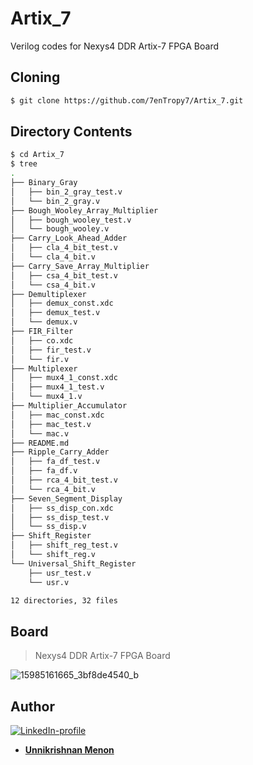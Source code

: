 # Artix_7
Verilog codes for Nexys4 DDR Artix-7 FPGA Board

## Cloning
```bash
$ git clone https://github.com/7enTropy7/Artix_7.git
```

## Directory Contents
```bash
$ cd Artix_7
$ tree
.
├── Binary_Gray
│   ├── bin_2_gray_test.v
│   └── bin_2_gray.v
├── Bough_Wooley_Array_Multiplier
│   ├── bough_wooley_test.v
│   └── bough_wooley.v
├── Carry_Look_Ahead_Adder
│   ├── cla_4_bit_test.v
│   └── cla_4_bit.v
├── Carry_Save_Array_Multiplier
│   ├── csa_4_bit_test.v
│   └── csa_4_bit.v
├── Demultiplexer
│   ├── demux_const.xdc
│   ├── demux_test.v
│   └── demux.v
├── FIR_Filter
│   ├── co.xdc
│   ├── fir_test.v
│   └── fir.v
├── Multiplexer
│   ├── mux4_1_const.xdc
│   ├── mux4_1_test.v
│   └── mux4_1.v
├── Multiplier_Accumulator
│   ├── mac_const.xdc
│   ├── mac_test.v
│   └── mac.v
├── README.md
├── Ripple_Carry_Adder
│   ├── fa_df_test.v
│   ├── fa_df.v
│   ├── rca_4_bit_test.v
│   └── rca_4_bit.v
├── Seven_Segment_Display
│   ├── ss_disp_con.xdc
│   ├── ss_disp_test.v
│   └── ss_disp.v
├── Shift_Register
│   ├── shift_reg_test.v
│   └── shift_reg.v
└── Universal_Shift_Register
    ├── usr_test.v
    └── usr.v

12 directories, 32 files

```
## Board
> Nexys4 DDR Artix-7 FPGA Board

![15985161665_3bf8de4540_b](https://user-images.githubusercontent.com/36446402/72428424-abd8b080-37b3-11ea-93da-57492eb61110.jpg)

## Author
[![LinkedIn-profile](https://img.shields.io/badge/LinkedIn-Profile-teal.svg)](https://www.linkedin.com/in/unnikrishnan-menon-aa013415a/)
* [**Unnikrishnan Menon**](https://github.com/7enTropy7) 